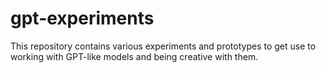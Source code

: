 # gpt-experiments
This repository contains various experiments and prototypes to get use to working with GPT-like models and being creative with them.
